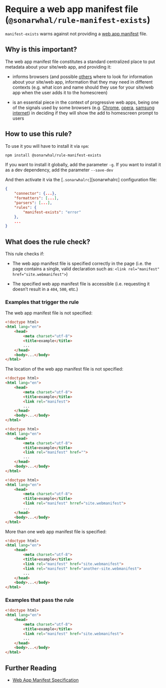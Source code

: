 # Require a web app manifest file (`@sonarwhal/rule-manifest-exists`)

`manifest-exists` warns against not providing a [web app manifest][spec]
file.

## Why is this important?

The web app manifest file constitutes a standard centralized place
to put metadata about your site/web app, and providing it:

* informs browsers (and possible [others][windows] where to look for
  information about your site/web app, information that they may need
  in different contexts (e.g. what icon and name should they use for
  your site/web app when the user adds it to the homescreen)

* is an essential piece in the context of progressive web apps,
  being one of the signals used by some browsers (e.g. [Chrome][chrome],
  [opera][opera], [samsung internet][samsung internet]) in deciding if
  they will show the add to homescreen prompt to users

## How to use this rule?

To use it you will have to install it via `npm`:

```bash
npm install @sonarwhal/rule-manifest-exists
```

If you want to install it globally, add the parameter `-g`.
If you want to install it as a dev dependency, add the parameter `--save-dev`

And then activate it via the [`.sonarwhalrc`][sonarwhalrc]
configuration file:

```json
{
    "connector": {...},
    "formatters": [...],
    "parsers": [...],
    "rules": {
        "manifest-exists": "error"
    },
    ...
}
```

## What does the rule check?

This rule checks if:

* The web app manifest file is specified correctly in the page
  (i.e. the page contains a single, valid declaration such as:
  `<link rel="manifest" href="site.webmanifest">`)

* The specified web app manifest file is accessible (i.e. requesting
  it doesn’t result in a `404`, `500`, etc.)

### Examples that **trigger** the rule

The web app manifest file is not specified:

```html
<!doctype html>
<html lang="en">
    <head>
        <meta charset="utf-8">
        <title>example</title>
        ...
    </head>
    <body>...</body>
</html>
```

The location of the web app manifest file is not specified:

```html
<!doctype html>
<html lang="en">
    <head>
        <meta charset="utf-8">
        <title>example</title>
        <link rel="manifest">
        ...
    </head>
    <body>...</body>
</html>
```

```html
<!doctype html>
<html lang="en">
    <head>
        <meta charset="utf-8">
        <title>example</title>
        <link rel="manifest" href="">
        ...
    </head>
    <body>...</body>
</html>
```

```html
<!doctype html>
<html lang="en">
    <head>
        <meta charset="utf-8">
        <title>example</title>
        <link rel="manifest" hrref="site.webmanifest">
        ...
    </head>
    <body>...</body>
</html>
```

More than one web app manifest file is specified:

```html
<!doctype html>
<html lang="en">
    <head>
        <meta charset="utf-8">
        <title>example</title>
        <link rel="manifest" href="site.webmanifest">
        <link rel="manifest" href="another-site.webmanifest">
        ...
    </head>
    <body>...</body>
</html>
```

### Examples that **pass** the rule

```html
<!doctype html>
<html lang="en">
    <head>
        <meta charset="utf-8">
        <title>example</title>
        <link rel="manifest" href="site.webmanifest">
        ...
    </head>
    <body>...</body>
</html>
```

## Further Reading

* [Web App Manifest Specification][spec]

<!-- Link labels: -->

[chrome]: https://developers.google.com/web/fundamentals/engage-and-retain/app-install-banners/
[opera]: https://dev.opera.com/blog/web-app-install-banners/
[samsung internet]: https://medium.com/samsung-internet-dev/what-does-it-mean-to-be-an-app-ace43eb6b94d
[spec]: https://www.w3.org/TR/appmanifest
[windows]: https://medium.com/web-on-the-edge/progressive-web-apps-on-windows-8d8eb68d524e

